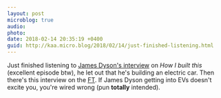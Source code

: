 ```yaml
---
layout: post
microblog: true
audio: 
photo: 
date: 2018-02-14 20:35:19 +0400
guid: http://kaa.micro.blog/2018/02/14/just-finished-listening.html
---
```

Just finished listening to [James Dyson's interview](https://www.npr.org/podcasts/510313/how-i-built-this) on _How I built this_ (excellent episode btw), he let out that he's building an electric car. Then there's this interview on the [FT](https://www.ft.com/content/564aa742-0cac-11e8-8eb7-42f857ea9f09). If James Dyson getting into EVs doesn't excite you, you're wired wrong (pun **totally** intended). 
